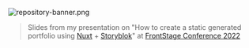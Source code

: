 ![repository-banner.png](https://res.cloudinary.com/alvarosaburido/image/upload/v1612193118/as-portfolio/Repo_Banner_kexozw.png)

> Slides from my presentation on "How to create a static generated portfolio using [Nuxt](https://v3.nuxtjs.org/) + [Storyblok](https://www.storyblok.com/)" at [FrontStage Conference 2022](https://frontdevstage.com/)


